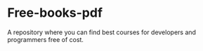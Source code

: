 # Free-books-pdf
 A repository where you can find best courses for developers and programmers free of cost.
